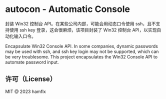 # autocon - Automatic Console

封装 Win32 控制台 API。在某些公司内部，可能会用动态口令使用 ssh，且不支持使用 ssh key 登录，这会很麻烦，该项目封装了 Win32 控制台 API，以实现自动化输入口令。

Encapsulate Win32 Console API. In some companies, dynamic passwords may be used with ssh, and ssh key login may not be supported, which can be very troublesome. This project encapsulates the Win32 Console API to automate password input.

## 许可（License）

MIT @ 2023 hamflx
